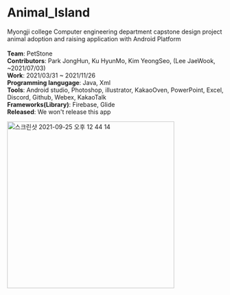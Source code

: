 # Animal_Island

Myongji college Computer engineering department capstone design project
<br>
animal adoption and raising application with Android Platform
<br><br>
<b>Team</b>: PetStone
<br>
<b>Contributors</b>: Park JongHun, Ku HyunMo, Kim YeongSeo, (Lee JaeWook, ~2021/07/03)
<br>
<b>Work</b>: 2021/03/31 ~ 2021/11/26
<br>
<b>Programming langugage</b>: Java, Xml
<br>
<b>Tools</b>: Android studio, Photoshop, illustrator, KakaoOven, PowerPoint, Excel, Discord, Github, Webex, KakaoTalk
<br>
<b>Frameworks(Library)</b>: Firebase, Glide
<br>
<b>Released</b>: We won't release this app

<img width="389" alt="스크린샷 2021-09-25 오후 12 44 14" src="https://user-images.githubusercontent.com/81838716/140443323-07808765-91d7-479e-af3a-48ed68cd3230.png">
